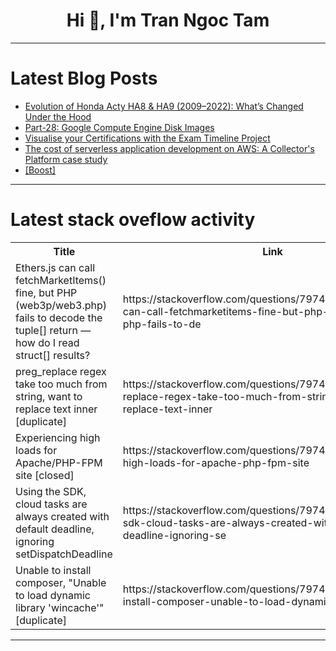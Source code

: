 <h1 align="center">Hi 👋, I'm Tran Ngoc Tam</h1>

---

# Latest Blog Posts 
<!-- BLOG-POST-LIST:START -->
- [Evolution of Honda Acty HA8 &amp; HA9 &lpar;2009–2022&rpar;: What’s Changed Under the Hood](https://dev.to/evan_cheng_8287682f4d5df9/evolution-of-honda-acty-ha8-ha9-2009-2022-whats-changed-under-the-hood-1plf)
- [Part-28: Google Compute Engine Disk Images](https://dev.to/latchudevops/part-28-google-compute-engine-disk-images-4271)
- [Visualise your Certifications with the Exam Timeline Project](https://dev.to/techielass/visualise-your-certifications-with-the-exam-timeline-project-2o3e)
- [The cost of serverless application development on AWS: A Collector&#39;s Platform case study](https://dev.to/u11d/the-cost-of-serverless-application-development-on-aws-a-collectors-platform-case-study-27m9)
- [[Boost]](https://dev.to/mikelrisyad/-4a5p)
<!-- BLOG-POST-LIST:END -->

---

# Latest stack oveflow activity
<table>
  <tr><th>Title</th><th>Link</th></tr>
  <!-- STACKOVERFLOW:START --><tr><td>Ethers.js can call fetchMarketItems&lpar;&rpar; fine, but PHP &lpar;web3p/web3.php&rpar; fails to decode the tuple[] return — how do I read struct[] results?</td><td>https://stackoverflow.com/questions/79747584/ethers-js-can-call-fetchmarketitems-fine-but-php-web3p-web3-php-fails-to-de</td></tr><tr><td>preg_replace regex take too much from string, want to replace text inner [duplicate]</td><td>https://stackoverflow.com/questions/79747389/preg-replace-regex-take-too-much-from-string-want-to-replace-text-inner</td></tr><tr><td>Experiencing high loads for Apache/PHP-FPM site [closed]</td><td>https://stackoverflow.com/questions/79747383/experiencing-high-loads-for-apache-php-fpm-site</td></tr><tr><td>Using the SDK, cloud tasks are always created with default deadline, ignoring setDispatchDeadline</td><td>https://stackoverflow.com/questions/79746978/using-the-sdk-cloud-tasks-are-always-created-with-default-deadline-ignoring-se</td></tr><tr><td>Unable to install composer, &quot;Unable to load dynamic library &#39;wincache&#39;&quot; [duplicate]</td><td>https://stackoverflow.com/questions/79746953/unable-to-install-composer-unable-to-load-dynamic-library-wincache</td></tr><!-- STACKOVERFLOW:END -->
</table>

---


